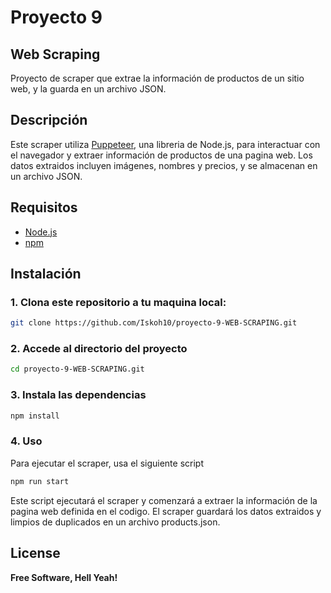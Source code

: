 # Proyecto 9

## Web Scraping

Proyecto de scraper que extrae la información de productos de un sitio web, y la guarda en un archivo JSON.

## Descripción

Este scraper utiliza [Puppeteer](https://pptr.dev/), una libreria de Node.js, para interactuar con el navegador y extraer información de productos de una pagina web. Los datos extraidos incluyen imágenes, nombres y precios, y se almacenan en un archivo JSON.

## Requisitos

- [Node.js](https://nodejs.org/)
- [npm](https://www.npmjs.com/)

## Instalación

### 1. Clona este repositorio a tu maquina local:

```sh
git clone https://github.com/Iskoh10/proyecto-9-WEB-SCRAPING.git
```

### 2. Accede al directorio del proyecto

```sh
cd proyecto-9-WEB-SCRAPING.git
```

### 3. Instala las dependencias

```sh
npm install
```

### 4. Uso

Para ejecutar el scraper, usa el siguiente script

```sh
npm run start
```

Este script ejecutará el scraper y comenzará a extraer la información de la pagina web definida en el codigo. El scraper guardará los datos extraidos y limpios de duplicados en un archivo products.json.

## License

**Free Software, Hell Yeah!**
